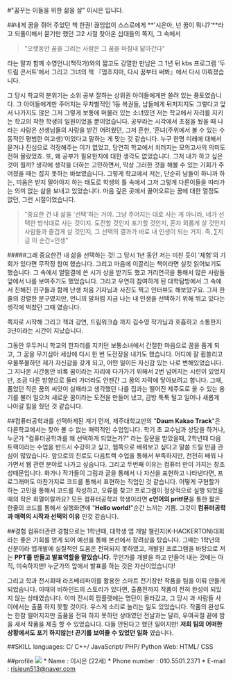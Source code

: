 #"꿈꾸는 이들을 위한 삶을 살" 이시은 입니다.


##내게 꿈을 쥐어 주었던  책 한권!
끊임없이 스스로에게 **'시은아, 넌 꿈이 뭐니?'**라고 되풀이해서 묻기만 했던 고2 시절 찾아온 십대들의 쪽지, 그 속에서 
>"오랫동안 꿈을 그리는 사람은 그 꿈을 마침내 닮아간다"

라는 말과 함께 수영언니(책작가)와의 짧고도 강열한 만남은 그 1년 뒤 kbs 프로그램 ‘두드림 콘서트’에서 그리고 그녀의 책  『멈추지마, 다시 꿈부터 써봐』에서 다시 이뤄졌습니다.

그 당시 학교의 분위기는 소위 공부 잘하는 상위권 아이들에게만 쏠려 있는 풍토였습니다. 그 아이들에게만 주어지는 무차별적인 1등 복권들, 남들에게 뒤처지지도 그렇다고 앞서 나가지도 않은 그저 그렇게 보통에 머물러 있는 소녀였던 저는 학교에서 자리를 지키는 학교의 착한 학생의 일원이었을 뿐이었습니다. 
공부라는 시각에서 초점을 뒀을 때 나라는 사람은 선생님들의 사랑을 받긴 어려웠던, 그저 흔한, ‘흔녀(주위에서 볼 수 있는 수동적인 평범한 여고생)’이었다고 말하는 게 맞는 것 같습니다. 누구 한명 미래에 대해서 묻거나 진심으로 걱정해주는 이가 없었고, 당연히 학교에서 치러지는 모의고사의 의미도 전혀 몰랐었죠. 또, 왜 공부가 필요한지에 대한 생각도 없었습니다. 그저 내가 하고 싶은 것이 뭘까? 생각에 생각을 더하는 고민하면서, 막상 그러한 것을 해볼 수 있는 기회가 주어졌을 때는 잡지 못하는 바보였습니다. 
그렇게 학교에서 저는, 단순히 남들이 하니까 하는, 미움은 받지 말아야지 하는 태도로 학생의 틀 속에서 그저 그렇게 다른이들을 따라가는 의미 없는 삶을 보내고 있었습니다. 마음 깊은 곳에서 끓어오르는 꿈에 대한 열정도 없던, 그런 시절이었습니다.

>"중요한 건 내 삶을 '선택'하는 거야. 그냥 주어지는 대로 사는 게 아니라, 네가 선택한 방식대로 사는 것이지. 도전할 것인지 포기할 것인지, 혼자 외롭게 살 것인지 사람들과 즐겁게 살 것인지, 그 선택의 결과가 바로 내 인생이 되는 거지. 즉, ∑지금 이 순간=인생"

#####그래 중요한건 내 삶을 선택하는 것! 
그 당시 1년 동안 저는 미친 듯이 '체험'의 기회가 있다면 무작정 참여 했습니다. 그리고 마음에 이끌리는 책이라면 실컷 읽어보기도 했습니다. 그 속에서 얼떨결에 쓴 시가 상을 받기도 했고 거리연극을 통해서 많은 사람들 앞에서 나를 보여주기도 했었습니다. 그리고 우연히 참여하게 된 대학탐방에서 그 속에서 친해진 친구들과 함께 난생 처음 기자님과 사진도 찍고 인터뷰도 해보았구요. 그저 한 줄의 강렬한 문구였지만, 언니의 말처럼 지금 나는 내 인생을 선택하기 위해 뛰고 있다는 생각에 벅찼던 그때 였습니다. 

 쪽지로 시작해 그리고 책과 강연, 드림워크숍 까지 김수영 작가님과 호흡하고 소통한지 3년이라는 시간이 지났습니다. 
 
 그동안 우두커니 학교의 한자리를 지키던 보통소녀에서 간절한 마음으로 꿈을 품게 되고, 그 꿈을 무기삼아 세상에 다시 한 번 도전장을 내기도 했습니다. 
 어디에 잘 휩쓸리고 우물쭈물하던 제가 자신감을 갖게 되고, 어떤 일이든 자신감 있는 나로 변해있었습니다. 그 지나온 시간동안 비록 꿈이라는 자리에 다가가기 위해서 2번 넘어지는 시련이 있었지만, 조금 다른 방향으로 둘러 가더라도 언젠간 그 꿈의 자락에 닿아보려고 합니다. 그때, 품었던 작은 꿈의 씨앗이 실패라고 생각했던 나를 집과는 떨어진 제주도로 올 수 있는 용기를 불러 일으켜 새로운 꿈이라는 도전을 만들어 냈고, 금방 툭툭 털고 일어나 새롭게 나아갈 힘을 줬던 것 같습니다.
 
##컴퓨터공학과를 선택하게된 계기
먼저, 제주대학교만의 "**Daum Kakao Track**"은 다른학교에서는 찾아 볼 수 없는 매력적인 수업입니다. 학기 초 교수님과 상담을 하거나, 누군가 "컴퓨터공학과를 왜 선택하게 되었는가?" 라는 질문을 받았을때, 2학년때 다음트랙이라는 수업을 반드시 수강하고 싶고, 웹쪽으로 배워보고 싶다고 말씀 드릴 만큼 관심이 많았습니다. 앞으로의 진로도 다음트랙 수업을 통해서 부족하지만, 천천히 배워 나가면서 웹 관련 분야로 나가고 싶습니다.
그리고 두번째 이유는 컴퓨터 만이 가지는 창조성때문입니다. 화가나 작가들이 그림과 글을 통해서 나 자신을 표현하고 나타낸다면, 프로그래머도 마찬가지로 코드를 통해서 표현하는 직업인 것 같습니다. 어떻게 구현할가 하는 고민을 통해서 코드를 작성하고, 오류를 찾고!  프로그램이 정상적으로 실행 되었을때의 작은 희열이랄까요? 모든 컴퓨터공학과 학생이라면 **c언어의 pritf문**을 통한 짧은 한줄의 코드를 통해서 실행화면에 "**Hello world!**"순간 느끼는 기쁨. 그것이 **컴퓨터공학과 매력의 시작과 선택의 이유** 인것 같습니다.

##경험
컴퓨터관련 경험으로는 1학년때, 대학생 앱 개발 챌린지(K-HACKERTON)대회 라는 좋은 기회를 얻게 되어 예선을 통해 본선에서 장려상을 탔습니다. 그때는 1학년의 신분이라 앱개발에 실질적인 도움은 전혀되지 못하였고, 개발된 프로그램을 바탕으로 저는 **PPT를 만들고 발표역할을 맡았습니다.** 무언가를 개발을 하고 만들어 내는 것에는 아직, 미숙하지만! 누군가의 앞에서 발표를 하는 것은 자신이있습니다!

그리고 학과 전시회때 라즈베리파이를 활용한 스마트 전기장판 작품을 팀을 이뤄 만들게 되었습니다. 이때의 비하인드의 스토리가 있다면, 출품전까지 작품이 전혀 완성이 되있지 않는 상태였습니다. 이미 전시회 팜플렛에는 명단이 올라갔고, 그 당시 과 사람들 사이에서는 출품 하지 못할 것이다. 우스게 소리로 놀리는 일도 있었습니다. 작품의 완성도는 한참 떨어지지만 출품을 전혀 하지 못하던 상태였던 전날과는 달리, 우여곡절 끝에 밤을 새서 작품을 제출 할 수 있었습니다. 다들 안된다고 했던 일이지만! **저희 팀의 어떠한 상황에서도 포기 하지않는! 끈기를 보여줄 수 있었던 일화** 였습니다.

##SKILL
	languages: C/ C++/ JavaScript/ PHP/ Python
	Web: HTML/ CSS



##profile
![](http://postfiles2.naver.net/20150419_1/risieun513_1429437563755MSkpB_JPEG/KakaoTalk_20150419_185204424.jpg?type=w2)
	* Name : 이시은 (22세)
	* Phone number : 010.5501.2371
	* E-mail : risieun513@naver.com


